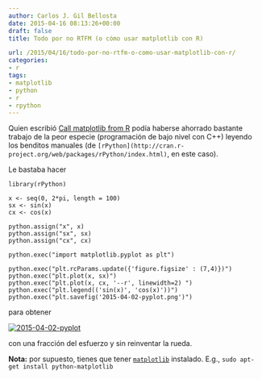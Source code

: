 ```yaml
---
author: Carlos J. Gil Bellosta
date: 2015-04-16 08:13:26+00:00
draft: false
title: Todo por no RTFM (o cómo usar matplotlib con R)

url: /2015/04/16/todo-por-no-rtfm-o-como-usar-matplotlib-con-r/
categories:
- r
tags:
- matplotlib
- python
- r
- rpython
---
```


Quien escribió [Call matplotlib from R](http://gallery.rcpp.org/articles/matplotlib-from-R/) podía haberse ahorrado bastante trabajo de la peor especie (programación de bajo nivel con C++) leyendo los benditos manuales (de `[rPython](http://cran.r-project.org/web/packages/rPython/index.html)`, en este caso).

Le bastaba hacer



    library(rPython)

    x <- seq(0, 2*pi, length = 100)
    sx <- sin(x)
    cx <- cos(x)

    python.assign("x", x)
    python.assign("sx", sx)
    python.assign("cx", cx)

    python.exec("import matplotlib.pyplot as plt")

    python.exec("plt.rcParams.update({'figure.figsize' : (7,4)})")
    python.exec("plt.plot(x, sx)")
    python.exec("plt.plot(x, cx, '--r', linewidth=2) ")
    python.exec("plt.legend(('sin(x)', 'cos(x)'))")
    python.exec("plt.savefig('2015-04-02-pyplot.png')")



para obtener

[![2015-04-02-pyplot](/wp-uploads/2015/04/2015-04-02-pyplot.png)
](/wp-uploads/2015/04/2015-04-02-pyplot.png)

con una fracción del esfuerzo y sin reinventar la rueda.

**Nota:** por supuesto, tienes que tener [`matplotlib`](http://matplotlib.org/) instalado. E.g., `sudo apt-get install python-matplotlib`


